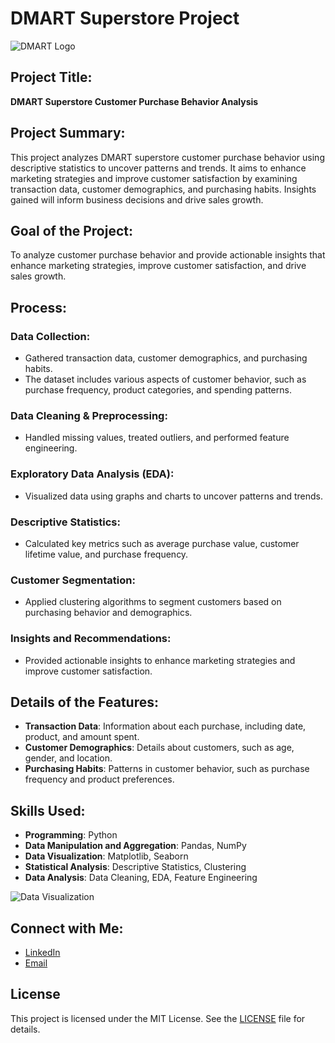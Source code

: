 # DMART Superstore Project

![DMART Logo](https://logowik.com/content/uploads/images/dmart-avenue-supermarts4302.jpg)

## Project Title:
**DMART Superstore Customer Purchase Behavior Analysis**

## Project Summary:
This project analyzes DMART superstore customer purchase behavior using descriptive statistics to uncover patterns and trends. It aims to enhance marketing strategies and improve customer satisfaction by examining transaction data, customer demographics, and purchasing habits. Insights gained will inform business decisions and drive sales growth.

## Goal of the Project:
To analyze customer purchase behavior and provide actionable insights that enhance marketing strategies, improve customer satisfaction, and drive sales growth.

## Process:
### Data Collection:
- Gathered transaction data, customer demographics, and purchasing habits.
- The dataset includes various aspects of customer behavior, such as purchase frequency, product categories, and spending patterns.

### Data Cleaning & Preprocessing:
- Handled missing values, treated outliers, and performed feature engineering.

### Exploratory Data Analysis (EDA):
- Visualized data using graphs and charts to uncover patterns and trends.

### Descriptive Statistics:
- Calculated key metrics such as average purchase value, customer lifetime value, and purchase frequency.

### Customer Segmentation:
- Applied clustering algorithms to segment customers based on purchasing behavior and demographics.

### Insights and Recommendations:
- Provided actionable insights to enhance marketing strategies and improve customer satisfaction.

## Details of the Features:
- **Transaction Data**: Information about each purchase, including date, product, and amount spent.
- **Customer Demographics**: Details about customers, such as age, gender, and location.
- **Purchasing Habits**: Patterns in customer behavior, such as purchase frequency and product preferences.

## Skills Used:
- **Programming**: Python
- **Data Manipulation and Aggregation**: Pandas, NumPy
- **Data Visualization**: Matplotlib, Seaborn
- **Statistical Analysis**: Descriptive Statistics, Clustering
- **Data Analysis**: Data Cleaning, EDA, Feature Engineering

![Data Visualization](https://www.livemint.com/lm-img/img/2023/10/13/600x338/bs_1697216668673_1697216669048.JPG)

## Connect with Me:
- [LinkedIn](www.linkedin.com/in/ajaya-kumar-pradhan-1945341b0)
- [Email](ajayapradhan210@gmail.com)

## License
This project is licensed under the MIT License. See the [LICENSE](LICENSE) file for details.
